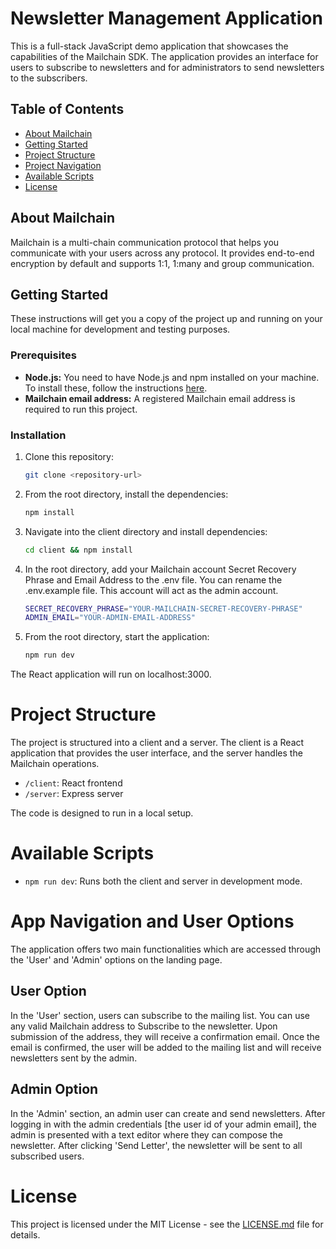 # Newsletter Management Application

This is a full-stack JavaScript demo application that showcases the capabilities of the Mailchain SDK. The application provides an interface for users to subscribe to newsletters and for administrators to send newsletters to the subscribers.

## Table of Contents

- [About Mailchain](#about-mailchain)
- [Getting Started](#getting-started)
- [Project Structure](#project-structure)
- [Project Navigation](#navigation-and-user-options)
- [Available Scripts](#available-scripts)
- [License](#license)

## About Mailchain

Mailchain is a multi-chain communication protocol that helps you communicate with your users across any protocol. It provides end-to-end encryption by default and supports 1:1, 1:many and group communication.


## Getting Started

These instructions will get you a copy of the project up and running on your local machine for development and testing purposes.

### Prerequisites

- **Node.js:** You need to have Node.js and npm installed on your machine. To install these, follow the instructions [here](https://nodejs.org/en/download/).
- **Mailchain email address:** A registered Mailchain email address is required to run this project.

### Installation

1. Clone this repository:
   ```sh
   git clone <repository-url>
   ```
2. From the root directory, install the dependencies:

   ```sh
   npm install
   ```

3. Navigate into the client directory and install dependencies:
   ```sh
   cd client && npm install
   ```
4. In the root directory, add your Mailchain account Secret Recovery Phrase and Email Address to the .env file. You can rename the .env.example file. This account will act as the admin account.
   ```sh
   SECRET_RECOVERY_PHRASE="YOUR-MAILCHAIN-SECRET-RECOVERY-PHRASE"
   ADMIN_EMAIL="YOUR-ADMIN-EMAIL-ADDRESS"
   ```
5. From the root directory, start the application:
   ```sh
   npm run dev
   ```

The React application will run on localhost:3000.

# Project Structure

The project is structured into a client and a server. The client is a React application that provides the user interface, and the server handles the Mailchain operations.

- `/client`: React frontend
- `/server`: Express server

The code is designed to run in a local setup.

# Available Scripts

- `npm run dev`: Runs both the client and server in development mode.

# App Navigation and User Options

The application offers two main functionalities which are accessed through the 'User' and 'Admin' options on the landing page.

## User Option

In the 'User' section, users can subscribe to the mailing list. You can use any valid Mailchain address to Subscribe to the newsletter. Upon submission of the address, they will receive a confirmation email. Once the email is confirmed, the user will be added to the mailing list and will receive newsletters sent by the admin.

## Admin Option

In the 'Admin' section, an admin user can create and send newsletters. After logging in with the admin credentials [the user id of your admin email], the admin is presented with a text editor where they can compose the newsletter. After clicking 'Send Letter', the newsletter will be sent to all subscribed users.

# License

This project is licensed under the MIT License - see the [LICENSE.md](LICENSE.md) file for details.
